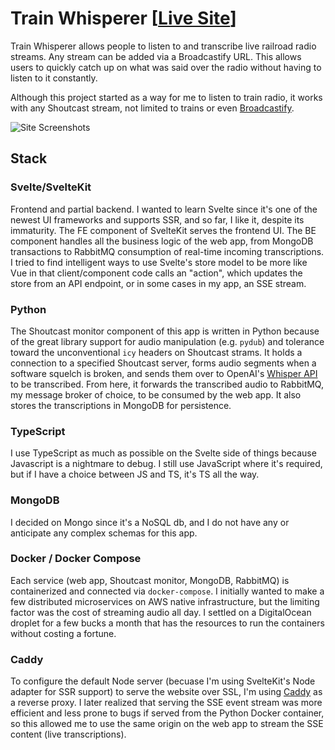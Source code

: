 # Train Whisperer [[Live Site](https://youthfulgoon.com)]

Train Whisperer allows people to listen to and transcribe live railroad radio streams. Any stream can be added via a Broadcastify URL. This allows users to quickly catch up on what was said over the radio without having to listen to it constantly.

Although this project started as a way for me to listen to train radio, it works with any Shoutcast stream, not limited to trains or even [Broadcastify](https://www.broadcastify.com).

![Site Screenshots](https://github.com/frillweeman/train-whisperer/blob/7771465c42f53ee5175fbf7f2423e9862c34a533/docs/img/preview.webp)

## Stack

### Svelte/SvelteKit
Frontend and partial backend. I wanted to learn Svelte since it's one of the newest UI frameworks and supports SSR, and so far, I like it, despite its immaturity. The FE component of SvelteKit serves the frontend UI. The BE component handles all the business logic of the web app, from MongoDB transactions to RabbitMQ consumption of real-time incoming transcriptions. I tried to find intelligent ways to use Svelte's store model to be more like Vue in that client/component code calls an "action", which updates the store from an API endpoint, or in some cases in my app, an SSE stream.

### Python
The Shoutcast monitor component of this app is written in Python because of the great library support for audio manipulation (e.g. `pydub`) and tolerance toward the unconventional `icy` headers on Shoutcast strams. It holds a connection to a specified Shoutcast server, forms audio segments when a software squelch is broken, and sends them over to OpenAI's [Whisper API](https://openai.com/research/whisper) to be transcribed. From here, it forwards the transcribed audio to RabbitMQ, my message broker of choice, to be consumed by the web app. It also stores the transcriptions in MongoDB for persistence.

### TypeScript
I use TypeScript as much as possible on the Svelte side of things because Javascript is a nightmare to debug. I still use JavaScript where it's required, but if I have a choice between JS and TS, it's TS all the way.

### MongoDB
I decided on Mongo since it's a NoSQL db, and I do not have any or anticipate any complex schemas for this app.

### Docker / Docker Compose
Each service (web app, Shoutcast monitor, MongoDB, RabbitMQ) is containerized and connected via `docker-compose`. I initially wanted to make a few distributed microservices on AWS native infrastructure, but the limiting factor was the cost of streaming audio all day. I settled on a DigitalOcean droplet for a few bucks a month that has the resources to run the containers without costing a fortune.

### Caddy
To configure the default Node server (becuase I'm using SvelteKit's Node adapter for SSR support) to serve the website over SSL, I'm using [Caddy](https://caddyserver.com/) as a reverse proxy. I later realized that serving the SSE event stream was more efficient and less prone to bugs if served from the Python Docker container, so this allowed me to use the same origin on the web app to stream the SSE content (live transcriptions).
